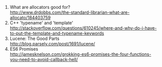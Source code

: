 1. What are allocators good for?  
   http://www.drdobbs.com/the-standard-librarian-what-are-allocato/184403759
2. C++ 'typename' and 'template'  
   http://stackoverflow.com/questions/610245/where-and-why-do-i-have-to-put-the-template-and-typename-keywords
3. Lucene: The Good Parts  
   http://blog.parsely.com/post/1691/lucene/
4. ES6 Promises  
   http://jamesknelson.com/grokking-es6-promises-the-four-functions-you-need-to-avoid-callback-hell/
